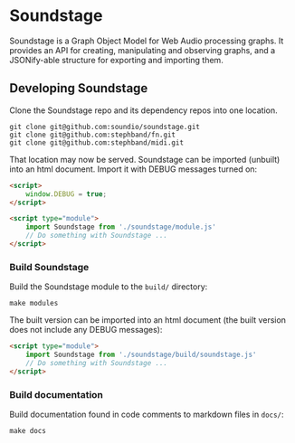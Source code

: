 # Soundstage

Soundstage is a Graph Object Model for Web Audio processing graphs. It provides an API
for creating, manipulating and observing graphs, and a JSONify-able structure for
exporting and importing them.

## Developing Soundstage

Clone the Soundstage repo and its dependency repos into one location.

```cli
git clone git@github.com:soundio/soundstage.git
git clone git@github.com:stephband/fn.git
git clone git@github.com:stephband/midi.git
```

That location may now be served. Soundstage can be imported (unbuilt) into an
html document. Import it with DEBUG messages turned on:

```html
<script>
    window.DEBUG = true;
</script>

<script type="module">
    import Soundstage from './soundstage/module.js'
    // Do something with Soundstage ...
</script>
```

### Build Soundstage

Build the Soundstage module to the `build/` directory:

```cli
make modules
```

The built version can be imported into an html document (the built version does
not include any DEBUG messages):

```html
<script type="module">
    import Soundstage from './soundstage/build/soundstage.js'
    // Do something with Soundstage ...
</script>
```

### Build documentation

Build documentation found in code comments to markdown files in `docs/`:

```cli
make docs
```
